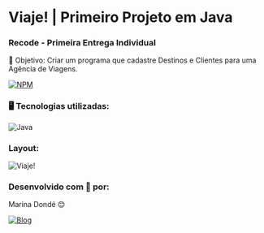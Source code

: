 # Viaje! | Primeiro Projeto em Java
### Recode - Primeira Entrega Individual

🎯 Objetivo: Criar um programa que cadastre Destinos e Clientes para uma Agência de Viagens.

[![NPM](https://img.shields.io/npm/l/react)](https://github.com/MarinaDonde/MyFirst-JavaProject)

### 🖥️ Tecnologias utilizadas:

<img align="center" alt="Java" src="https://img.shields.io/badge/Java-ED8B00?style=for-the-badge&logo=java&logoColor=white"/>

### Layout:

![Viaje!](https://i.imgur.com/anUK4bP.jpg)
    
### Desenvolvido com 💙 por:

Marina Dondé 😊

[![Blog](https://img.shields.io/badge/LinkedIn-0077B5?style=for-the-badge&logo=linkedin&logoColor=white)](https://www.linkedin.com/in/marina-dond%C3%A9-72a649217/)
